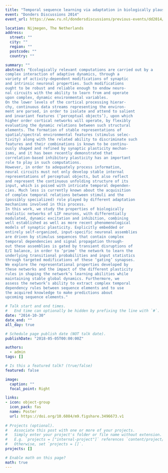 ```yaml
---
title: "Temporal sequence learning via adaptation in biologically plausible spiking neural networks"
event: "Donders Discussions 2014"
event_url: https://www.ru.nl/dondersdiscussions/previous-events/dd2014/

location: Nijmegen, The Netherlands
address:
  street: ""
  city: ""
  region: ""
  postcode: ""
  country: ""

summary: ""
abstract: "Ecologically relevant computations are carried out by a
complex interaction of adaptive dynamics, through a
variety of activity-dependent modifications of synaptic
and intrinsic neuronal properties. Such modifications
ought to be robust and reliable enough to endow neuro-
nal circuits with the ability to learn from and operate
upon complex, dynamic environmental variables.
On the lower levels of the cortical processing hierar-
chy, continuous data streams representing the environ-
ment are parsed, in order to isolate and attend to salient
and invariant features (’perceptual objects’), upon which
higher order cortical networks will operate, by flexibly
evaluating the dynamic relations between such structural
elements. The formation of stable representations of
spatial/spectral environmental features (stimulus selec-
tivity) along with the related ability to discriminate such
features and their combinations is known to be continu-
ously shaped and refined by synaptic plasticity mechan-
isms, and it has been recently demonstrated that
correlation-based inhibitory plasticity has an important
role to play in such computations.
However, in order to adequately process information,
neural circuits must not only develop stable internal
representations of perceptual objects, but also reflect
and represent the continuous unfolding structure of its
input, which is poised with intricate temporal dependen-
cies. Much less is currently known about the acquisition
of complex temporal relations between stimuli and the
(possibly specialized) role played by different adaptation
mechanisms involved in this process.
In this work, we study the properties of biologically
realistic networks of LIF neurons, with differentially
modulated, dynamic excitation and inhibition, combining
well established as well as more recent phenomenological
models of synaptic plasticity. Explicitly embedded or
entirely self-organized, input-specific neuronal assemblies
are driven by stimulus sequences that contain complex
temporal dependencies and signal propagation through-
out these assemblies is gated by transient disruptions of
E/I balance, in order to ‘prime’ the network to learn the
underlying transitional probabilities and input statistics
through targeted modifications of these ‘gating’ synapses.
We explore the representational properties developed by
these networks and the impact of the different plasticity
rules in shaping the network’s learning abilities while
maintaining stable global dynamics. Furthermore, we
assess the network’s ability to extract complex temporal
dependency rules between sequence elements and to use
the acquired knowledge to make predictions about
upcoming sequence elements."

# Talk start and end times.
#   End time can optionally be hidden by prefixing the line with `#`.
date: "2014-10-30"
date_end: ""
all_day: true

# Schedule page publish date (NOT talk date).
publishDate: "2018-05-05T00:00:00Z"

authors: 
  - admin
tags: []

# Is this a featured talk? (true/false)
featured: false

image:
  caption: ""
  focal_point: Right

links:
- icon: object-group
  icon_pack: fas
  name: Poster
  url: https://doi.org/10.6084/m9.figshare.3496673.v1
  
# Projects (optional).
#   Associate this post with one or more of your projects.
#   Simply enter your project's folder or file name without extension.
#   E.g. `projects = ["internal-project"]` references `content/project/deep-learning/index.md`.
#   Otherwise, set `projects = []`.
projects: []

# Enable math on this page?
math: true
---
```



